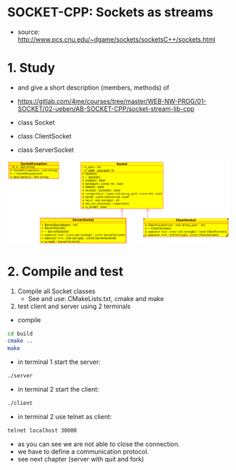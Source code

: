 # SOCKET-CPP: Sockets as streams
- source: <http://www.pcs.cnu.edu/~dgame/sockets/socketsC++/sockets.html>

# 1. Study
- and give a short description (members, methods) of  
- <https://gitlab.com/4me/courses/tree/master/WEB-NW-PROG/01-SOCKET/02-ueben/AB-SOCKET-CPP/socket-stream-lib-cpp>  

- class Socket
- class ClientSocket
- class ServerSocket

![](./uml-socket-cpp.png)


# 2. Compile and test
1. Compile all Socket classes
    - See and use: CMakeLists.txt, cmake and make
2. test client and server using 2 terminals

- compile
~~~ bash
cd build
cmake ..
make
~~~

- in terminal 1 start the server: 
~~~ bash
./server
~~~

- in terminal 2 start the client: 
~~~ bash
./client
~~~


- in terminal 2 use telnet as client:
~~~ bash
telnet localhost 30000
~~~

- as you can see we are not able to close the connection.
- we have to define a communication protocol.
- see next chapter (server with quit and fork)

